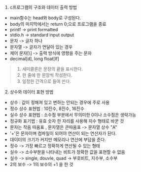 01. c프로그램의 구조와 데이터 출력 방법
- main함수는 head와 body로 구성된다.
- body의 마지막에서는 return 0;으로 프로그램을 종료
- printf -> print formatted
- stdio.h -> standard input output
- 문자 -> 글자 하나 
- 문자열 -> 글자가 연달아 있는 경우
- 제어 문자[\\] -> 출력 방식에 영향을 주는 문자 
- decimal[d], long float[lf]
>1. 세미콜론은 문장의 끝을 표시한다.
>2. 한 줄에 한 문장씩 작성한다.
>3. 일정한 간격으로 들여 쓴다.

02. 상수와 데이터 표현 방법
- 상수 : 값이 정해져 있고 변하는 안되는 경우에 주로 사용
- 정수 상수 표현법 : 10진수, 8진수, 16진수
- 실수 상수 표현법 : 소수점 부분에서 무의미한 0이나 소수점은 생략가능
- 정규화 표기법 : 유효 숫자 한 자리를 사용해 지수 형태로 바꾼 것
- 문자는 작음 따옴표 , 문자열은 큰따옴표 -> 문자열 상수 "A"
- '+'은 문자이며 컴파일이 되어야 연산이 되는 연산자가 된다.
- 데이터의 크기가 커지만 메모리나 연산에 부담을 준다.
- 정수 -> 가장 빠르고 정확하게 연산될 수 있는 형태
- 실수 -> 소수부분을 나타내는 비트가 정확한 값을 표현할 수 없음
- 실수 -> single, douvle, quad -> 부호비트, 지수부, 소수부
- 2의 보수 -> 1의 보수의 +1 을 한 것



